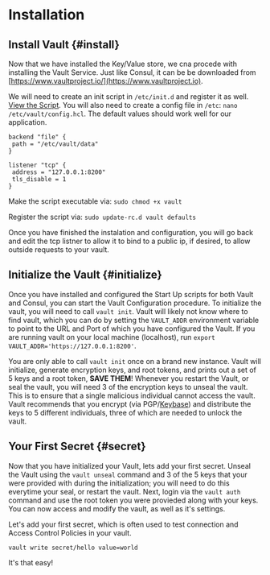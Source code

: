 # Installation

## Install Vault {#install}

Now that we have installed the Key/Value store, we cna procede with installing the Vault Service. Just like Consul, it can be be downloaded from [https://www.vaultproject.io/](https://www.vaultproject.io).

We will need to create an init script in `/etc/init.d` and register it as well. [View the Script](https://bitbucket.org/snippets/sdsu-its/66bEM). You will also need to create a config file in `/etc`: `nano /etc/vault/config.hcl`. The default values should work well for our application.

```text
backend "file" {
 path = "/etc/vault/data"
}

listener "tcp" {
 address = "127.0.0.1:8200"
 tls_disable = 1
}
```

Make the script executable via: `sudo chmod +x vault`

Register the script via: `sudo update-rc.d vault defaults`

Once you have finished the instalation and configuration, you will go back and edit the tcp listner to allow it to bind to a public ip, if desired, to allow outside requests to your vault.

## Initialize the Vault {#initialize}

Once you have installed and configured the Start Up scripts for both Vault and Consul, you can start the Vault Configuration procedure. To initialize the vault, you will need to call `vault init`. Vault will likely not know where to find vault, which you can do by setting the `VAULT_ADDR` environment variable to point to the URL and Port of which you have configured the Vault. If you are running vault on your local machine \(localhost\), run `export VAULT_ADDR='https://127.0.0.1:8200'`.

You are only able to call `vault init` once on a brand new instance. Vault will initialize, generate encryption keys, and root tokens, and prints out a set of 5 keys and a root token, **SAVE THEM**! Whenever you restart the Vault, or seal the vault, you will need 3 of the encryption keys to unseal the vault. This is to ensure that a single malicious individual cannot access the vault. Vault recommends that you encrypt \(via PGP\/[Keybase](https://keybase.io/)\) and distribute the keys to 5 different individuals, three of which are needed to unlock the vault.

## Your First Secret {#secret}

Now that you have initialized your Vault, lets add your first secret. Unseal the Vault using the `vault unseal` command and 3 of the 5 keys that your were provided with during the initialization; you will need to do this everytime your seal, or restart the vault. Next, login via the `vault auth` command and use the root token you were provieded along with your keys. You can now access and modify the vault, as well as it's settings.

Let's add your first secret, which is often used to test connection and Access Control Policies in your vault.

```text
vault write secret/hello value=world
```

It's that easy!


